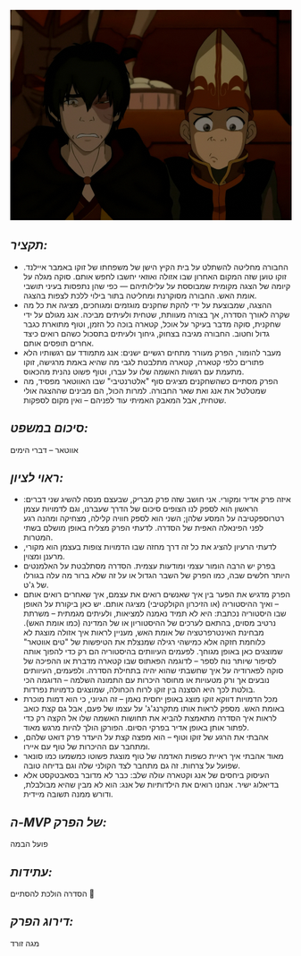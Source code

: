  ![](images/317.png "317")
## *תקציר:*
- החבורה מחליטה להשתלט על בית הקיץ הישן של משפחתו של זוקו באמבר איילנד. זוקו טוען שזה המקום האחרון שבו אזולה ואוזאי יחשבו לחפש אותם. סוקה מגלה על קיומה של הצגה מקומית שמבוססת על עלילותיהם — כפי שהן נתפסות בעיני תושבי אומת האש. החבורה מסוקרנת ומחליטה בתור בילוי ללכת לצפות בהצגה.
- ההצגה, שמבוצעת על ידי להקת שחקנים מוגזמים ומגוחכים, מציגה את כל מה שקרה לאורך הסדרה, אך בצורה מעוותת, שטחית ולעיתים מביכה. אנג מגולם על ידי שחקנית, סוקה מדבר בעיקר על אוכל, קטארה בוכה כל הזמן, וטוף מתוארת כגבר גדול וחטוב. החבורה מגיבה בצחוק, גיחוך ולעיתים בתסכול כשהם רואים כיצד אחרים תופסים אותם.
- מעבר להומור, הפרק מעורר מתחים רגשיים ישנים: אנג מתמודד עם רגשותיו הלא פתורים כלפי קטארה, קטארה מתלבטת לגבי מה שהיא באמת מרגישה, זוקו מתעמת עם רגשות האשמה שלו על עברו, וטוף פשוט נהנית מהכאוס.
- הפרק מסתיים כשהשחקנים מציגים סוף "אלטרנטיבי" שבו האווטאר מפסיד, מה שמטלטל את אנג ואת שאר החבורה. למרות הכול, הם מבינים שההצגה אולי שטחית, אבל המאבק האמיתי עוד לפניהם – ואין מקום לספקות.

## *סיכום במשפט:* 
אווטאר – דברי הימים

## *ראוי לציון:* 
- איזה פרק אדיר ומקורי. אני חושב שזה פרק מבריק, שבעצם מנסה להשיג שני דברים: הראשון הוא לספק לנו הצופים סיכום של הדרך שעברנו, וגם לדמויות עצמן רטרוספקטיבה על המסע שלהן; השני הוא לספק חוויה קלילה, מצחיקה ומהנה רגע לפני הפינאלה האפית של הסדרה. לדעתי הפרק מצליח באופן מושלם בשתי המטרות.
- לדעתי הרעיון להציג את כל זה דרך מחזה שבו הדמויות צופות בעצמן הוא מקורי, מרענן ומצוין.
- בפרק יש הרבה הומור עצמי ומודעות עצמית. הסדרה מסתלבטת על האלמנטים היותר חלשים שבה, כמו הפרק של השבר הגדול או על זה שלא ברור מה עלה בגורלו של ג'ט.
- הפרק מדגיש את הפער בין איך שאנשים רואים את עצמם, איך שאחרים רואים אותם – ואיך ההיסטוריה (או הזיכרון הקולקטיבי) מציגה אותם. יש כאן ביקורת על האופן שבו היסטוריה נכתבת: היא לא תמיד נאמנה למציאות, ולעיתים מגמתית – משרתת נרטיב מסוים, בהתאם לערכים של ההיסטוריון או של המדינה (כמו אומת האש). מבחינת האינטרפרטציה של אומת האש, מעניין לראות איך אזולה מוצגת לא כלוחמת חזקה אלא כמישהי רגילה שמנצלת את הטיפשות של "טים אווטאר" שמוצגים כאן באופן מגוחך. לפעמים העיוותים בהיסטוריה הם רק כדי להפוך אותה לסיפור שיותר נוח לספר – לדוגמה הפאתוס שבו קטארה מדברת או ההפיכה של סוקה לפארודיה על איך שחשבתי שהוא יהיה בתחילת הסדרה. ולפעמים, העיוותים נובעים אך ורק מטעויות או מחוסר היכרות עם התמונה השלמה – הדוגמה הכי בולטת לכך היא הסצנה בין זוקו לרוח הכחולה, שמוצגים כדמויות נפרדות.
- מכל הדמויות דווקא זוקו מוצג באופן יחסית נאמן – זה הגיוני, כי הוא דמות מוכרת באומת האש. מספק לראות אותו מתקרנג'ג' על עצמו של פעם, אבל גם קצת כואב לראות איך הסדרה מתאמצת להביא את תחושות האשמה שלו אל הקצה רק כדי לפתור אותן באופן אדיר בפרקי הסיום. הפורקן הולך להיות מרגש מאוד.
- אהבתי את הרגע של זוקו וטוף – הוא מפצה קצת על היעדר פרק דואט שלהם, ומתחבר עם ההיכרות של טוף עם איירו.
- מאוד אהבתי איך ראיית כשפות האדמה של טוף מוצגת פשוטו כמשמעו כמו סונאר שפועל על צרחות. זה גם מתחבר לצד הקולני שלה וגם בדיחה טובה.
- העיסוק ביחסים של אנג וקטארה עולה שלב: כבר לא מדובר בסאבטקסט אלא בדיאלוג ישיר. אנחנו רואים את הילדותיות של אנג: הוא לא מבין שהיא מבולבלת, ודורש ממנה תשובה מיידית.

## *ה-MVP של הפרק:*  
פועל הבמה

## *עתידות:*
הסדרה הולכת להסתיים 🥲

## *דירוג הפרק:*
מגה זורד